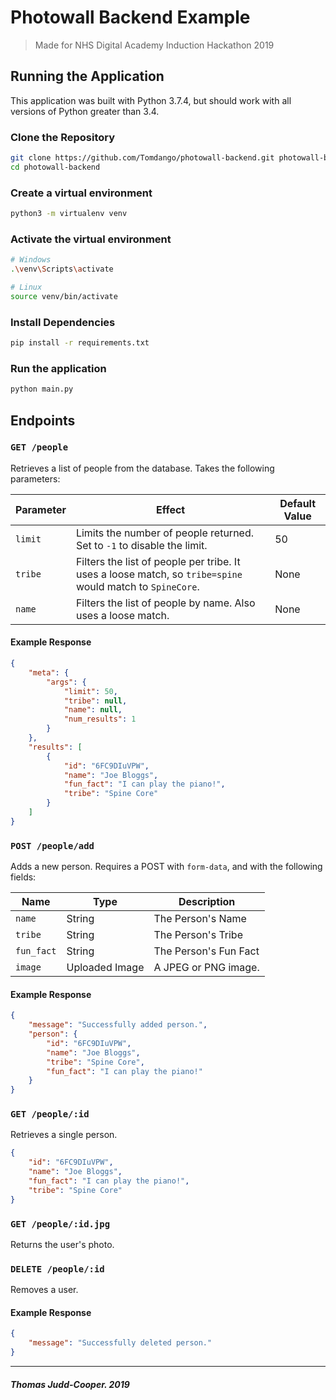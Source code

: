 # Photowall Backend Example

> Made for NHS Digital Academy Induction Hackathon 2019

## Running the Application

This application was built with Python 3.7.4, but should work with all versions of Python greater than 3.4.

### Clone the Repository

```bash
git clone https://github.com/Tomdango/photowall-backend.git photowall-backend
cd photowall-backend
```

### Create a virtual environment

```bash
python3 -m virtualenv venv
```

### Activate the virtual environment

```bash
# Windows
.\venv\Scripts\activate

# Linux
source venv/bin/activate
```

### Install Dependencies

```bash
pip install -r requirements.txt
```

### Run the application

```bash
python main.py
```

## Endpoints

### `GET /people`

Retrieves a list of people from the database. Takes the following parameters:

| Parameter | Effect                                                                                                    | Default Value |
| --------- | --------------------------------------------------------------------------------------------------------- | ------------- |
| `limit`   | Limits the number of people returned. Set to `-1` to disable the limit.                                   | 50            |
| `tribe`   | Filters the list of people per tribe. It uses a loose match, so `tribe=spine` would match to `SpineCore`. | None          |
| `name`    | Filters the list of people by name. Also uses a loose match.                                              | None          |

#### Example Response

```json
{
    "meta": {
        "args": {
            "limit": 50,
            "tribe": null,
            "name": null,
            "num_results": 1
        }
    },
    "results": [
        {
            "id": "6FC9DIuVPW",
            "name": "Joe Bloggs",
            "fun_fact": "I can play the piano!",
            "tribe": "Spine Core"
        }
    ]
}
```

### `POST /people/add`

Adds a new person. Requires a POST with `form-data`, and with the following fields:

| Name       | Type           | Description           |
| ---------- | -------------- | --------------------- |
| `name`     | String         | The Person's Name     |
| `tribe`    | String         | The Person's Tribe    |
| `fun_fact` | String         | The Person's Fun Fact |
| `image`    | Uploaded Image | A JPEG or PNG image.  |

#### Example Response

```json
{
    "message": "Successfully added person.",
    "person": {
        "id": "6FC9DIuVPW",
        "name": "Joe Bloggs",
        "tribe": "Spine Core",
        "fun_fact": "I can play the piano!"
    }
}
```

### `GET /people/:id`

Retrieves a single person.

```json
{
    "id": "6FC9DIuVPW",
    "name": "Joe Bloggs",
    "fun_fact": "I can play the piano!",
    "tribe": "Spine Core"
}
```

### `GET /people/:id.jpg`

Returns the user's photo.

### `DELETE /people/:id`

Removes a user.

#### Example Response

```json
{
    "message": "Successfully deleted person."
}
```

-------------------------------

##### Thomas Judd-Cooper. 2019
